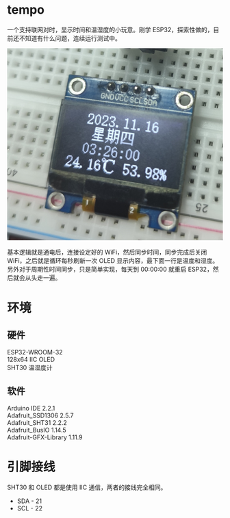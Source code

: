 # tempo

一个支持联网对时，显示时间和温湿度的小玩意。刚学 ESP32，探索性做的，目前还不知道有什么问题，连续运行测试中。

![预览效果](README_RESOURCE/预览效果.jpg)

基本逻辑就是通电后，连接设定好的 WiFi，然后同步时间，同步完成后关闭 WiFi，之后就是循环每秒刷新一次 OLED 显示内容，最下面一行是温度和湿度。另外对于周期性时间同步，只是简单实现，每天到 00:00:00 就重启 ESP32，然后就会从头走一遍。

# 环境

## 硬件

ESP32-WROOM-32  
128x64 IIC OLED  
SHT30 温湿度计  

## 软件

Arduino IDE 2.2.1  
Adafruit_SSD1306 2.5.7  
Adafruit_SHT31 2.2.2  
Adafruit_BusIO 1.14.5  
Adafruit-GFX-Library 1.11.9

# 引脚接线

SHT30 和 OLED 都是使用 IIC 通信，两者的接线完全相同。  
* SDA - 21
* SCL - 22  